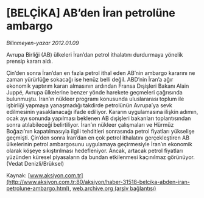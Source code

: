 # [BELÇİKA] AB’den İran petrolüne ambargo

*Bilinmeyen-yazar 2012.01.09*

<font class="agenda2NewsSpot">
 Avrupa Birliği (AB) ülkeleri İran’dan petrol ithalatını durdurmaya yönelik prensip kararı aldı.
</font>
<font class="newsDetail">
 <p>
  Çin’den sonra İran’dan en fazla petrol ithal eden AB’nin ambargo kararını ne zaman yürürlüğe sokacağı ise henüz belli değil. ABD’nin İran’a ağır ekonomik yaptırım kararı almasının ardından Fransa Dışişleri Bakanı Alain Juppé, Avrupa ülkelerine benzer yönde harekete geçmeleri çağrısında bulunmuştu. İran’ın nükleer programı konusunda uluslararası toplum ile işbirliği yapmaya yanaşmadığı takdirde petrolünün Avrupa’ya sevk edilmesinin yasaklanacağı ifade ediliyor. Kararın uygulamasına ilişkin adımın, ocak ayı sonunda yapılması beklenen AB dışişleri bakanları toplantısından sonra atılabileceği belirtiliyor. İran’ın nükleer çalışmaları ve Hürmüz Boğazı’nın kapatılmasıyla ilgili tehditleri sonrasında petrol fiyatları yükselişe geçmişti. Çin’den sonra İran’dan en çok petrol ithalatını gerçekleştiren AB ülkelerinin petrol ambargosunu uygulamaya geçirmesiyle İran’ın ekonomik olarak köşeye sıkıştırılması hedefleniyor. Ancak, artacak petrol fiyatları yüzünden küresel piyasaların da bundan etkilenmesi kaçınılmaz görünüyor. (Vedat Denizli/Brüksel)
 </p>
</font>

Kaynak: [www.aksiyon.com.tr](http://www.aksiyon.com.tr:80/aksiyon/haber-31518-belcika-abden-iran-petrolune-ambargo.html), [web.archive.org (arşiv bağlantısı)](http://web.archive.org/web/20120118005747/http://www.aksiyon.com.tr:80/aksiyon/haber-31518-belcika-abden-iran-petrolune-ambargo.html)
